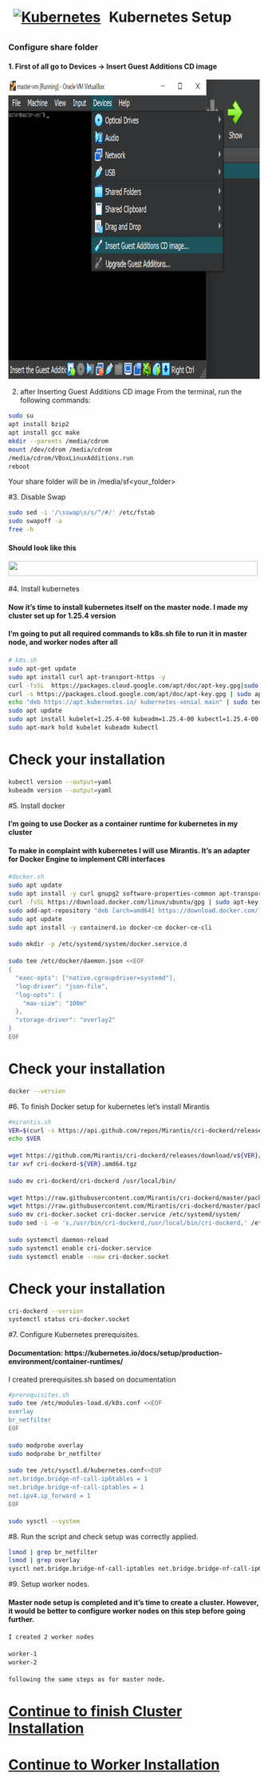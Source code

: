 # <a href="https://kubernetes.io/" target="_blank"><img style="margin: 10px" src="https://profilinator.rishav.dev/skills-assets/kubernetes-icon.svg" alt="Kubernetes" height="50" /></a> Kubernetes Setup

<h3>Configure share folder</h3>

<h4>1. First of all go to Devices -> Insert Guest Additions CD image</h4>
<img src="images/Screenshot_11.png" width="800" height="600">

2. after Inserting Guest Additions CD image
From the terminal, run the following commands:

```sh
sudo su
apt install bzip2
apt install gcc make 
mkdir --parents /media/cdrom
mount /dev/cdrom /media/cdrom
/media/cdrom/VBoxLinuxAdditions.run
reboot
```
Your share folder will be in /media/sf<your_folder>

#3. Disable Swap

```sh
sudo sed -i '/\sswap\s/s/^/#/' /etc/fstab
sudo swapoff -a
free -h
```
<h4>Should look like this</h4>
<img src="https://miro.medium.com/v2/resize:fit:720/format:webp/1*XFIwxWHc9SMMXMcWb65-GQ.png" width="500" height="30">

#4. Install kubernetes
<h4>Now it’s time to install kubernetes itself on the master node. I made my cluster set up for 1.25.4 version</h4>
<h4>I’m going to put all required commands to k8s.sh file to run it in master node, and worker nodes after all</h4>

```sh
# k8s.sh
sudo apt-get update
sudo apt install curl apt-transport-https -y
curl -fsSL  https://packages.cloud.google.com/apt/doc/apt-key.gpg|sudo gpg --dearmor -o /etc/apt/trusted.gpg.d/k8s.gpg
curl -s https://packages.cloud.google.com/apt/doc/apt-key.gpg | sudo apt-key add -
echo "deb https://apt.kubernetes.io/ kubernetes-xenial main" | sudo tee /etc/apt/sources.list.d/kubernetes.list
sudo apt update
sudo apt install kubelet=1.25.4-00 kubeadm=1.25.4-00 kubectl=1.25.4-00 -y
sudo apt-mark hold kubelet kubeadm kubectl
```
# Check your installation

```sh
kubectl version --output=yaml
kubeadm version --output=yaml
```
#5. Install docker

<h4>I’m going to use Docker as a container runtime for kubernetes in my cluster</h4>
<h4>To make in complaint with kubernetes I will use Mirantis. It’s an adapter for Docker Engine to implement CRI interfaces</h4>

```sh
#docker.sh
sudo apt update
sudo apt install -y curl gnupg2 software-properties-common apt-transport-https ca-certificates
curl -fsSL https://download.docker.com/linux/ubuntu/gpg | sudo apt-key add -
sudo add-apt-repository "deb [arch=amd64] https://download.docker.com/linux/ubuntu $(lsb_release -cs) stable"
sudo apt update
sudo apt install -y containerd.io docker-ce docker-ce-cli

sudo mkdir -p /etc/systemd/system/docker.service.d

sudo tee /etc/docker/daemon.json <<EOF
{
  "exec-opts": ["native.cgroupdriver=systemd"],
  "log-driver": "json-file",
  "log-opts": {
    "max-size": "100m"
  },
  "storage-driver": "overlay2"
}
EOF
```
# Check your installation

```sh
docker --version
```

#6. To finish Docker setup for kubernetes let’s install Mirantis

```sh
#mirantis.sh
VER=$(curl -s https://api.github.com/repos/Mirantis/cri-dockerd/releases/latest|grep tag_name | cut -d '"' -f 4|sed 's/v//g')
echo $VER

wget https://github.com/Mirantis/cri-dockerd/releases/download/v${VER}/cri-dockerd-${VER}.amd64.tgz
tar xvf cri-dockerd-${VER}.amd64.tgz

sudo mv cri-dockerd/cri-dockerd /usr/local/bin/

wget https://raw.githubusercontent.com/Mirantis/cri-dockerd/master/packaging/systemd/cri-docker.service
wget https://raw.githubusercontent.com/Mirantis/cri-dockerd/master/packaging/systemd/cri-docker.socket
sudo mv cri-docker.socket cri-docker.service /etc/systemd/system/
sudo sed -i -e 's,/usr/bin/cri-dockerd,/usr/local/bin/cri-dockerd,' /etc/systemd/system/cri-docker.service

sudo systemctl daemon-reload
sudo systemctl enable cri-docker.service
sudo systemctl enable --now cri-docker.socket
```

# Check your installation

```sh
cri-dockerd --version
systemctl status cri-docker.socket
```

#7. Configure Kubernetes prerequisites.
<h4>Documentation: https://kubernetes.io/docs/setup/production-environment/container-runtimes/</h4>

I created prerequisites.sh based on documentation

```sh
#prerequisites.sh
sudo tee /etc/modules-load.d/k8s.conf <<EOF
overlay
br_netfilter
EOF

sudo modprobe overlay
sudo modprobe br_netfilter

sudo tee /etc/sysctl.d/kubernetes.conf<<EOF
net.bridge.bridge-nf-call-ip6tables = 1
net.bridge.bridge-nf-call-iptables = 1
net.ipv4.ip_forward = 1
EOF

sudo sysctl --system
```

#8. Run the script and check setup was correctly applied.

```sh
lsmod | grep br_netfilter
lsmod | grep overlay
sysctl net.bridge.bridge-nf-call-iptables net.bridge.bridge-nf-call-ip6tables net.ipv4.ip_forward
```

#9. Setup worker nodes.

<h4>Master node setup is completed and it’s time to create a cluster. However, it would be better to configure worker nodes on this step before going further.</h4>
  
```sh
I created 2 worker nodes

worker-1
worker-2 
  
following the same steps as for master node.
```
 # [Continue to finish Cluster Installation][PlDa]
 # [Continue to Worker Installation][PlDb]


[PlDb]:<../1. Virtual Machines/README.md>
[PlDa]:<../4. Cluster Installation/README.md>
